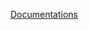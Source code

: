 [Documentations](https://anypoint.mulesoft.com/exchange/portals/amtrack/df95bc9c-9bc0-4bcf-9f83-d40a103e3d02/oline-shoping/)